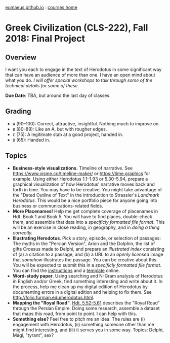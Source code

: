 [eumaeus.github.io](https://eumaeus.github.io) : [courses home](index.md)

# Greek Civilization (CLS-222), Fall 2018: Final Project

## Overview

I want you each to engage in the text of Herodotus in some significant way that can have an audience of more than one. I have an open mind about what you do. *I will offer special workshops to talk through some of the technical details for some of these.*

**Due Date**: TBA, but around the last day of classes.

## Grading

- `A` (90–100): Correct, attractive, insightful. Nothing much to improve on.
- `B` (80–89): Like an A, but with rougher edges. 
- `C` (75): A legitimate stab at a good project, handed in.
- `D` (65): Handed in.

## Topics

- **Business-style visualizations.** Timeline of narrative. See <https://www.visme.co/timeline-maker/> or <https://time.graphics> for example. Using either Herodotus 1.1–1.93 or 5.30–5.94, prepare a graphical visualization of how Herodotus' narrative moves back and forth in time. You may have to be creative. You might take advantage of the "Dated Outline of Text" in the introduction to Strassler's *Landmark Herodotus*. This would be a nice portfolio piece for anyone going into business or communications-related fields.
- **More Placenames!** Help me get complete coverage of placenames in Hdt. Book 1 and Book 5. You will have to find places, double-check them, and assemble that data into a *specificly formatted file format*. This will be an exercise in close reading, in geography, and in *doing a thing correctly.*
- **Illustrating Herodotus**. Pick a story, episode, or selection of passages: The myths in the "Persian Version", Arion and the Dolphin, the list of gifts Croesus made to Delphi, and prepare an *illustrated index* consisting of (a) a citation to a passage, and (b) a URL to an *openly licensed* image that *somehow* illustrates the passage. You can be creative about this. You will be expected to submit this in a *specificly formatted file format*. You can find the [instructions](https://github.com/Eumaeus/blackwell_fall_2018/blob/master/docs/illustration_instructions.md) and a [template](https://raw.githubusercontent.com/Eumaeus/blackwell_fall_2018/master/docs/illustration_template.txt) online.
- **Word-study paper**. Using searching and N-Gram analysis of Herodotus in English and/or Greek, find something interesting and write about it. In the process, help me clean up my digital edition of Herodotus by documenting errors in a digital edition and helping to fix them. See <http://folio.furman.edu/herodotus.html>.
- **Mapping the "Royal Road".** [Hdt. 5.52-5.61](http://folio.furman.edu/herodotus.html?urn=urn:cts:greekLit:tlg0016.tlg001.eng:5.52-5.61) describes the "Royal Road" through the Persian Empire. Doing some research, assemble a dataset that maps this road, from point to point. I can help with this.
- **Something else?** Feel free to pitch me an idea. The rules are (i) engagement with Herodotus, (ii) something someone other than me might find interesting, and (iii) it serves you in some way. Topics: Delphi, Magi, "tyrant", sex?


